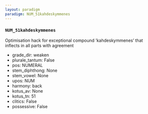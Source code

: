 ```yaml
---
layout: paradigm
paradigm: NUM_51kahdeskymmenes
---
```

### ` NUM_51kahdeskymmenes `

Optimisation hack for exceptional compound ’kahdeskymmenes’ that inflects in all parts with agreement
* grade_dir: weaken
* plurale_tantum: False
* pos: NUMERAL
* stem_diphthong: None
* stem_vowel: None
* upos: NUM
* harmony: back
* kotus_av: None
* kotus_tn: 51
* clitics: False
* possessive: False

